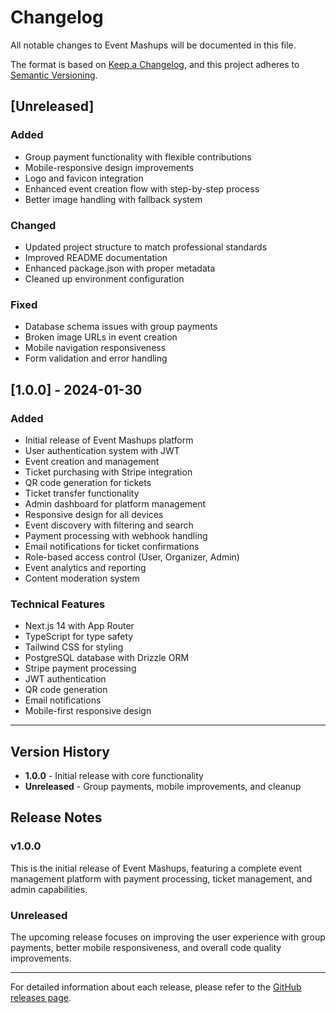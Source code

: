 # Changelog

All notable changes to Event Mashups will be documented in this file.

The format is based on [Keep a Changelog](https://keepachangelog.com/en/1.0.0/),
and this project adheres to [Semantic Versioning](https://semver.org/spec/v2.0.0.html).

## [Unreleased]

### Added
- Group payment functionality with flexible contributions
- Mobile-responsive design improvements
- Logo and favicon integration
- Enhanced event creation flow with step-by-step process
- Better image handling with fallback system

### Changed
- Updated project structure to match professional standards
- Improved README documentation
- Enhanced package.json with proper metadata
- Cleaned up environment configuration

### Fixed
- Database schema issues with group payments
- Broken image URLs in event creation
- Mobile navigation responsiveness
- Form validation and error handling

## [1.0.0] - 2024-01-30

### Added
- Initial release of Event Mashups platform
- User authentication system with JWT
- Event creation and management
- Ticket purchasing with Stripe integration
- QR code generation for tickets
- Ticket transfer functionality
- Admin dashboard for platform management
- Responsive design for all devices
- Event discovery with filtering and search
- Payment processing with webhook handling
- Email notifications for ticket confirmations
- Role-based access control (User, Organizer, Admin)
- Event analytics and reporting
- Content moderation system

### Technical Features
- Next.js 14 with App Router
- TypeScript for type safety
- Tailwind CSS for styling
- PostgreSQL database with Drizzle ORM
- Stripe payment processing
- JWT authentication
- QR code generation
- Email notifications
- Mobile-first responsive design

---

## Version History

- **1.0.0** - Initial release with core functionality
- **Unreleased** - Group payments, mobile improvements, and cleanup

## Release Notes

### v1.0.0
This is the initial release of Event Mashups, featuring a complete event management platform with payment processing, ticket management, and admin capabilities.

### Unreleased
The upcoming release focuses on improving the user experience with group payments, better mobile responsiveness, and overall code quality improvements.

---

For detailed information about each release, please refer to the [GitHub releases page](https://github.com/yourusername/event-mashups/releases). 